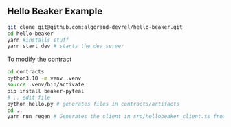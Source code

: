 Hello Beaker Example
--------------------


```sh
git clone git@github.com:algorand-devrel/hello-beaker.git
cd hello-beaker
yarn #installs stuff
yarn start dev # starts the dev server
```

To modify the contract
```sh
cd contracts
python3.10 -m venv .venv
source .venv/bin/activate
pip install beaker-pyteal
# .. edit file
python hello.py # generates files in contracts/artifacts
cd ..
yarn run regen # Generates the client in src/hellobeaker_client.ts from contracts/artifacts/HelloBeaker.json
```
